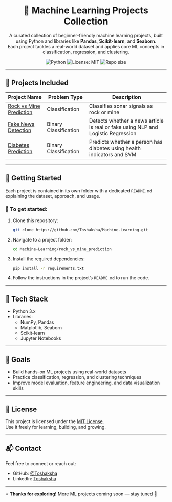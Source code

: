 <h1 align="center">🤖 Machine Learning Projects Collection</h1>

<p align="center">
A curated collection of beginner-friendly machine learning projects, built using Python and libraries like <strong>Pandas</strong>, <strong>Scikit-learn</strong>, and <strong>Seaborn</strong>.<br/>
Each project tackles a real-world dataset and applies core ML concepts in classification, regression, and clustering.
</p>

<p align="center">
  <img src="https://img.shields.io/badge/Python-3.x-blue?logo=python" alt="Python" />
  <img src="https://img.shields.io/badge/License-MIT-green.svg" alt="License: MIT" />
  <img src="https://img.shields.io/github/repo-size/Toshaksha/Machine-Learning" alt="Repo size" />
</p>

---

## 📁 Projects Included

| Project Name                                         | Problem Type       | Description                                              |
|------------------------------------------------------|--------------------|----------------------------------------------------------|
| [Rock vs Mine Prediction](./rock_vs_mine_prediction) | Classification     | Classifies sonar signals as rock or mine                 |
| [Fake News Detection](./fake_news_prediction)        | Binary Classification | Detects whether a news article is real or fake using NLP and Logistic Regression |
| [Diabetes Prediction](./diabetes_prediction)          | Binary Classification | Predicts whether a person has diabetes using health indicators and SVM |


---

## 🚀 Getting Started

Each project is contained in its own folder with a dedicated `README.md` explaining the dataset, approach, and usage.

### 🔧 To get started:

1. Clone this repository:
    ```bash
    git clone https://github.com/Toshaksha/Machine-Learning.git
    ```

2. Navigate to a project folder:
    ```bash
    cd Machine-Learning/rock_vs_mine_prediction
    ```
3. Install the required dependencies:

    ```bash
    pip install -r requirements.txt
   ```

4. Follow the instructions in the project’s `README.md` to run the code.

---

## 🧰 Tech Stack

- Python 3.x
- Libraries:
  - NumPy, Pandas
  - Matplotlib, Seaborn
  - Scikit-learn
  - Jupyter Notebooks

---

## 🎯 Goals

- Build hands-on ML projects using real-world datasets
- Practice classification, regression, and clustering techniques
- Improve model evaluation, feature engineering, and data visualization skills

---


## 📜 License

This project is licensed under the [MIT License](LICENSE).  
Use it freely for learning, building, and growing.

---

## 📬 Contact

Feel free to connect or reach out:

- GitHub: [@Toshaksha](https://github.com/Toshaksha)  
- LinkedIn: [Toshaksha](https://linkedin.com/in/Toshaksha)

---

⭐ **Thanks for exploring!** More ML projects coming soon — stay tuned 🚀

